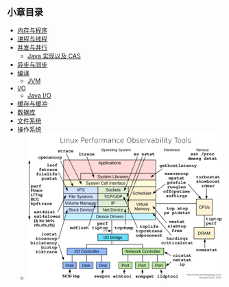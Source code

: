 ## 小章目录

- [内存与程序](./内存与程序.md)
- [进程与线程](./进程与线程.md)
- [并发与并行](./并发与并行.md)
  - [Java 实现以及 CAS](./并发与并行(Java)/)
- [异步与同步](./异步与同步.md)
- [编译](./编译.md)
  - [JVM](./JVM/)
- [I/O](./IO.md)
  - [Java I/O](./IO(Java)/)
- [缓存与缓冲](./缓存与缓冲.md)
- [数据库](./数据库/)
- [文件系统](./文件系统.md)
- 操作系统
  - ![](./linux-performance-obser-tools.jpeg)

